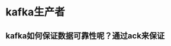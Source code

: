 
# kafka生产者
<!-- 
https://mp.weixin.qq.com/s/kguKr_k-BrcQz4G5gag8gg
https://mp.weixin.qq.com/s/OB-ZVy70vHClCtep43gr_A


https://mp.weixin.qq.com/s/ITLN-DHxYc5w6qrlFD8HWQ
-->


## kafka如何保证数据可靠性呢？通过ack来保证  

<!-- 
https://mp.weixin.qq.com/s/nSa2CPjbMFdOsYB2Dt0kYg
https://mp.weixin.qq.com/s/ITLN-DHxYc5w6qrlFD8HWQ
-->



